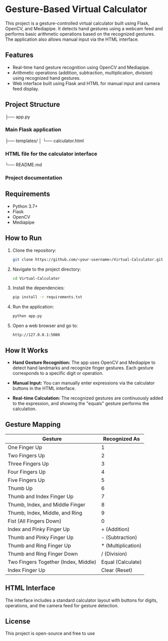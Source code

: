# Gesture-Based Virtual Calculator

This project is a gesture-controlled virtual calculator built using Flask, OpenCV, and Mediapipe. It detects hand gestures using a webcam feed and performs basic arithmetic operations based on the recognized gestures. The application also allows manual input via the HTML interface.

## Features

- Real-time hand gesture recognition using OpenCV and Mediapipe.
- Arithmetic operations (addition, subtraction, multiplication, division) using recognized hand gestures.
- Web interface built using Flask and HTML for manual input and camera feed display.

## Project Structure
├── app.py 
### Main Flask application
├── templates/ │ └── calculator.html
### HTML file for the calculator interface
└── README.md
### Project documentation

## Requirements

- Python 3.7+
- Flask
- OpenCV
- Mediapipe

## How to Run

1. Clone the repository:
    ```bash
    git clone https://github.com/<your-username>/Virtual-Calculator.git
    ```

2. Navigate to the project directory:
    ```bash
    cd Virtual-Calculator
    ```

3. Install the dependencies:
    ```bash
    pip install -r requirements.txt
    ```

4. Run the application:
    ```bash
    python app.py
    ```

5. Open a web browser and go to:
    ```
    http://127.0.0.1:5000
    ```

## How It Works

- **Hand Gesture Recognition:** The app uses OpenCV and Mediapipe to detect hand landmarks and recognize finger gestures. Each gesture corresponds to a specific digit or operation.
  
- **Manual Input:** You can manually enter expressions via the calculator buttons in the HTML interface.

- **Real-time Calculation:** The recognized gestures are continuously added to the expression, and showing the "equals" gesture performs the calculation.

## Gesture Mapping

| Gesture                         | Recognized As |
|---------------------------------|---------------|
| One Finger Up                   | 1             |
| Two Fingers Up                  | 2             |
| Three Fingers Up                | 3             |
| Four Fingers Up                 | 4             |
| Five Fingers Up                 | 5             |
| Thumb Up                        | 6             |
| Thumb and Index Finger Up       | 7             |
| Thumb, Index, and Middle Finger | 8             |
| Thumb, Index, Middle, and Ring  | 9             |
| Fist (All Fingers Down)         | 0             |
| Index and Pinky Finger Up       | + (Addition)  |
| Thumb and Pinky Finger Up       | - (Subtraction)|
| Thumb and Ring Finger Up        | * (Multiplication) |
| Thumb and Ring Finger Down      | / (Division)  |
| Two Fingers Together (Index, Middle) | Equal (Calculate) |
| Index Finger Up                 | Clear (Reset) |

## HTML Interface

The interface includes a standard calculator layout with buttons for digits, operations, and the camera feed for gesture detection.

## License

This project is open-source and free to use
